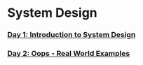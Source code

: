 # System Design 


### [Day 1: Introduction to System Design](/system-design/1/1.md)
### [Day 2: Oops - Real World Examples](/system-design/2/2.md)